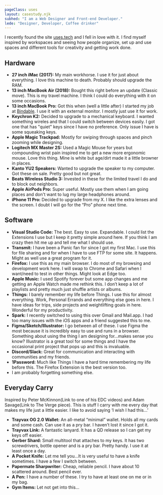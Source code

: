 ```yaml
---
pageClass: uses
layout: casestudy.njk
subhed: "I am a Web Designer and Front-end Developer."
lede: "Designer, Developer, Coffee drinker"
---
```


I recently found the site [uses.tech](http://uses.tech) and I fell in love with it. I find myself inspired by workspaces and seeing how people organize, set up and use spaces and different tools for creativity and getting work done.

## Hardware
- **27 inch iMac (2017):** My main workhorse. I use it for just about everything. I love this machine to death. Probably should upgrade the RAM.
- **13 inch MacBook Air (2018):** Bought this right before an update (Classic move). This is my travel machine. I think I could do everything with it on some occasions.
- **13 inch MacBook Pro:** Got this when (well a little after) I started my job at [Bindable](http://www.bindable.com). I use it with an external monitor. I mostly just use it for work.
- **Keychron K2:** Decided to upgrade to a mechanical keyboard. I wanted something wireles and that I could switch between devices easily. I got one that has "quiet" keys since I have no preference. Only issue I have is some squeaking keys.
- **Apple Magic Trackpad:** Mostly for swiping through spaces and pinch zooming while designing.
- **Logitech MX Master 2S:** Used a Magic Mouse for years but compounding wrist pain inspired me to get a new more ergonomic mouse. Love this thing. Mine is white but age/dirt made it a little browner in places.
- **Kanto YU2 Speakers:** Wanted to upgrade the speaker to my computer. Got these on sale. Pretty good but not great.
- **Beats Wireless Studio 3:** Invested in these for the limited travel I do and to block out neighbors.
- **Apple AirPods Pro:** Super useful. Mostly use them when I am going places and don't want to lug my large headphones around.
- **iPhone 11 Pro:** Decided to upgrade from my X. I like the extra lenses and the screen. I doubt I will go for the “Pro” phone next time. 

## Software
- **Visual Studio Code:** The best. Easy to use. Expandable. I could list the Extensions I use but I keep it pretty simple around here. If you think I am crazy then hit me up and tell me what I should use.
- **Transmit:** I have been a Panic fan for since I got my first Mac. I use this for file sharing and for when I have to use FTP for some site. It happens. Might as well use a great program for it.
- **Firefox:** I use this as my main browser. I do most of my browsing and development work here. I will swap to Chrome and Safari when I want/need to test in other things. Might look at Edge too. 
- **Apple Music:** I used Spotify forever but some app changes and me getting an Apple Watch made me rethink this. I don’t keep a lot of playlists and pretty much just shuffle artists or albums.
- **Things:** I barely remember my life before Things. I use this for almost everything. Work, Personal Errands and everything else goes in here. I have ideas for trips, side projects and weightlifting goals in here. Wonderful for my productivity.
- **Spark:** I recently switched to using this over Gmail and Mail.app. I had too many issues with the iOS apps and a friend suggested this to me. 
- **Figma/Sketch/Illustrator:** I go between all of these. I use Figma the most because it is incredibly easy to use and runs in a browser. Something about using the thing I am designing for…makes sense you know? Illustrator is a great tool for some things and I have the occasional print project that pops up and this is invaluable.
- **Discord/Slack:** Great for communication and interacting with communities and my friends.
- **1Password:** Much like Things I have a hard time remembering my life before this. The Firefox Extension is the best version too.
- I am probably forgetting something else.

## Everyday Carry
Inspired by Peter McKinnon(Link to one of his EDC videos) and Adam Savage(Link to The Verge piece). This is stuff I carry with me every day that makes my life just a little easier. I like to avoid saying ‘I wish I had this…’
- **Trayvax OG 2.0 Wallet:** An all-metal “minimal” wallet. Holds all my cards and some cash. Can use it as a pry bar. I haven’t lost it since I got it.
- **Trayvax Link:** A fantastic lanyard. It has a QD release so I can get my keys off easier. 
- **Gerber Shard:** Small multitool that attaches to my keys. It has two screwdrivers, bottle opener and is a pry bar. Pretty handy. I use it at least once a day.
- **A Pocket Knife:** Let me tell you...It is very useful to have a knife sometimes. I have a few I switch between.
- **Papermate Sharpwriter:** Cheap, reliable pencil. I have about 10 scattered around. Best pencil ever.
- **A Pen:** I have a number of these. I try to have at least one on me or in my bag.
- **Gym Items:** Let not get into this…